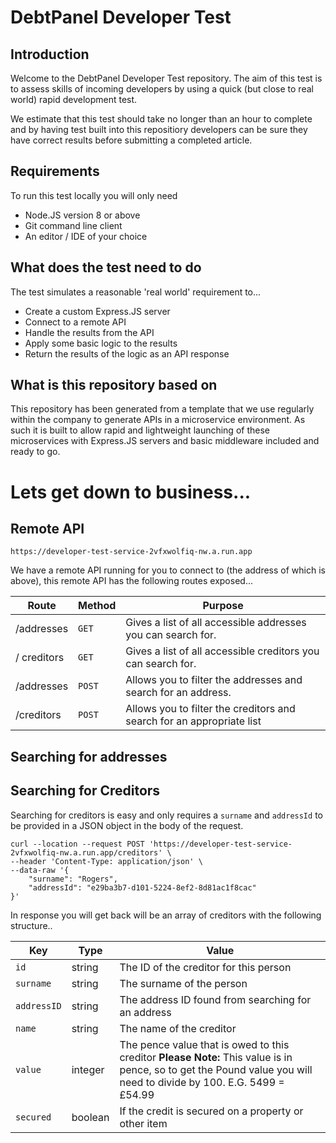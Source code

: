 # DebtPanel Developer Test

## Introduction

Welcome to the DebtPanel Developer Test repository. The aim of this test is to assess skills of incoming
developers by using a quick (but close to real world) rapid development test.

We estimate that this test should take no longer than an hour to complete and by having test built into
this repositiory developers can be sure they have correct results before submitting a completed article.

## Requirements

To run this test locally you will only need

- Node.JS version 8 or above
- Git command line client
- An editor / IDE of your choice

## What does the test need to do

The test simulates a reasonable 'real world' requirement to...

- Create a custom Express.JS server
- Connect to a remote API
- Handle the results from the API
- Apply some basic logic to the results
- Return the results of the logic as an API response

## What is this repository based on

This repository has been generated from a template that we use regularly within the company to generate APIs in a microservice environment. As such it is built to allow rapid and lightweight launching of these microservices with Express.JS servers and basic middleware included and ready to go.

# Lets get down to business...

## Remote API

`https://developer-test-service-2vfxwolfiq-nw.a.run.app`

We have a remote API running for you to connect to (the address of which is above), this remote API has the following routes exposed...

| Route       | Method | Purpose                                                               |
| ----------- | ------ | --------------------------------------------------------------------- |
| /addresses  | `GET`  | Gives a list of all accessible addresses you can search for.          |
| / creditors | `GET`  | Gives a list of all accessible creditors you can search for.          |
| /addresses  | `POST` | Allows you to filter the addresses and search for an address.         |
| /creditors  | `POST` | Allows you to filter the creditors and search for an appropriate list |

## Searching for addresses

## Searching for Creditors

Searching for creditors is easy and only requires a `surname` and `addressId` to be provided in a JSON object in the body of the request.

```curl
curl --location --request POST 'https://developer-test-service-2vfxwolfiq-nw.a.run.app/creditors' \
--header 'Content-Type: application/json' \
--data-raw '{
    "surname": "Rogers",
    "addressId": "e29ba3b7-d101-5224-8ef2-8d81ac1f8cac"
}'
```

In response you will get back will be an array of creditors with the following structure..

| Key         | Type    | Value                                                                                                                                                               |
| ----------- | ------- | ------------------------------------------------------------------------------------------------------------------------------------------------------------------- |
| `id`        | string  | The ID of the creditor for this person                                                                                                                              |
| `surname`   | string  | The surname of the person                                                                                                                                           |
| `addressID` | string  | The address ID found from searching for an address                                                                                                                  |
| `name`      | string  | The name of the creditor                                                                                                                                            |
| `value`     | integer | The pence value that is owed to this creditor **Please Note:** This value is in pence, so to get the Pound value you will need to divide by 100. E.G. 5499 = £54.99 |
| `secured`   | boolean | If the credit is secured on a property or other item                                                                                                                |
